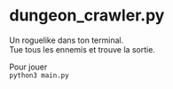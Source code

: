 # dungeon_crawler.py

Un roguelike dans ton terminal.  
Tue tous les ennemis et trouve la sortie.  

Pour jouer  
```python3 main.py``` 
